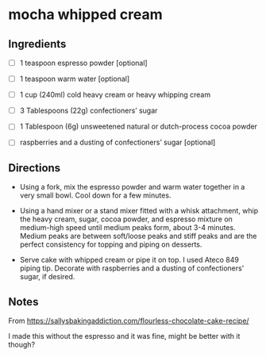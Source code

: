 # mocha whipped cream

## Ingredients

* [ ] 1 teaspoon espresso powder [optional]
* [ ] 1 teaspoon warm water [optional]
* [ ] 1 cup (240ml) cold heavy cream or heavy whipping cream
* [ ] 3 Tablespoons (22g) confectioners’ sugar
* [ ] 1 Tablespoon (6g) unsweetened natural or dutch-process cocoa powder
* [ ] raspberries and a dusting of confectioners’ sugar [optional]


## Directions

* Using a fork, mix the espresso powder and warm water together in a very small bowl. Cool down for a few minutes.

* Using a hand mixer or a stand mixer fitted with a whisk attachment, whip the heavy cream, sugar, cocoa powder, and espresso mixture on medium-high speed until medium peaks form, about 3-4 minutes. Medium peaks are between soft/loose peaks and stiff peaks and are the perfect consistency for topping and piping on desserts.

* Serve cake with whipped cream or pipe it on top. I used Ateco 849 piping tip. Decorate with raspberries and a dusting of confectioners’ sugar, if desired.


## Notes

From https://sallysbakingaddiction.com/flourless-chocolate-cake-recipe/

I made this without the espresso and it was fine, might be better with it though?
